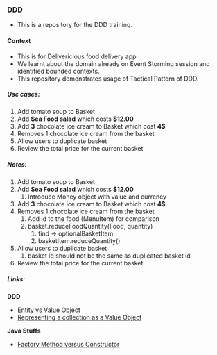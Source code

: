 ### DDD 

- This is a repository for the DDD training.

#### Context
- This is for Delivericious food delivery app
- We learnt about the domain already on Event Storming session and identified bounded contexts. 
- This repository demonstrates usage of Tactical Pattern of DDD. 

##### Use cases: 
1. Add  tomato soup to Basket
2. Add **Sea Food salad** which costs **$12.00**
3. Add **3** chocolate ice cream to Basket which cost **4$**
4. Removes 1 chocolate ice cream from the basket
5. Allow users to duplicate basket
6. Review the total price for the current basket

##### Notes:
1. Add  tomato soup to Basket
2. Add **Sea Food salad** which costs **$12.00**
    1. Introduce Money object with value and currency
3. Add **3** chocolate ice cream to Basket which cost **4$**
4. Removes 1 chocolate ice cream from the basket
    1. Add id to the food (MenuItem) for comparison
    2. basket.reduceFoodQuantity(Food, quantity)
        1. find -> optionalBasketItem
        2. basketItem.reduceQuantity()
5. Allow users to duplicate basket
    1. basket id should not be the same as duplicated basket id
6. Review the total price for the current basket

##### Links:
**DDD**
- [Entity vs Value Object](https://enterprisecraftsmanship.com/posts/entity-vs-value-object-the-ultimate-list-of-differences/)
- [Representing a collection as a Value Object](https://enterprisecraftsmanship.com/posts/representing-collection-as-value-object/)

**Java Stuffs**
- [Factory Method versus Constructor](https://www.artima.com/articles/josh-bloch-on-design#part13)
